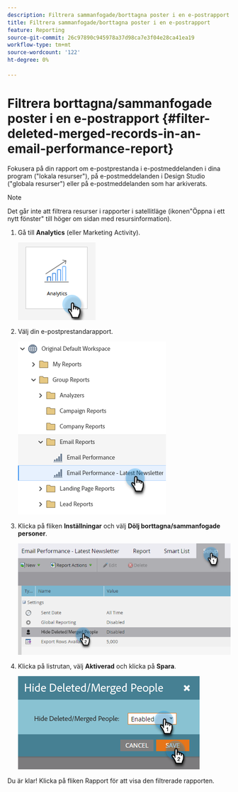 ```yaml
---
description: Filtrera sammanfogade/borttagna poster i en e-postrapport - Marketo Docs - Produktdokumentation
title: Filtrera sammanfogade/borttagna poster i en e-postrapport
feature: Reporting
source-git-commit: 26c97890c945978a37d98ca7e3f04e28ca41ea19
workflow-type: tm+mt
source-wordcount: '122'
ht-degree: 0%

---
```


# Filtrera borttagna/sammanfogade poster i en e-postrapport {#filter-deleted-merged-records-in-an-email-performance-report}

Fokusera på din rapport om e-postprestanda i e-postmeddelanden i dina program (&quot;lokala resurser&quot;), på e-postmeddelanden i Design Studio (&quot;globala resurser&quot;) eller på e-postmeddelanden som har arkiverats.

>[!NOTE]
>
>Det går inte att filtrera resurser i rapporter i satellitläge (ikonen&quot;Öppna i ett nytt fönster&quot; till höger om sidan med resursinformation).

1. Gå till **Analytics** (eller Marketing Activity).

   ![](assets/filter-deleted-merged-records-in-an-email-performance-report-1.png)

1. Välj din e-postprestandarapport.

   ![](assets/filter-deleted-merged-records-in-an-email-performance-report-2.png)

1. Klicka på fliken **Inställningar** och välj **Dölj borttagna/sammanfogade personer**.

   ![](assets/filter-deleted-merged-records-in-an-email-performance-report-3.png)

1. Klicka på listrutan, välj **Aktiverad** och klicka på **Spara**.

   ![](assets/filter-deleted-merged-records-in-an-email-performance-report-4.png)

Du är klar! Klicka på fliken Rapport för att visa den filtrerade rapporten.
